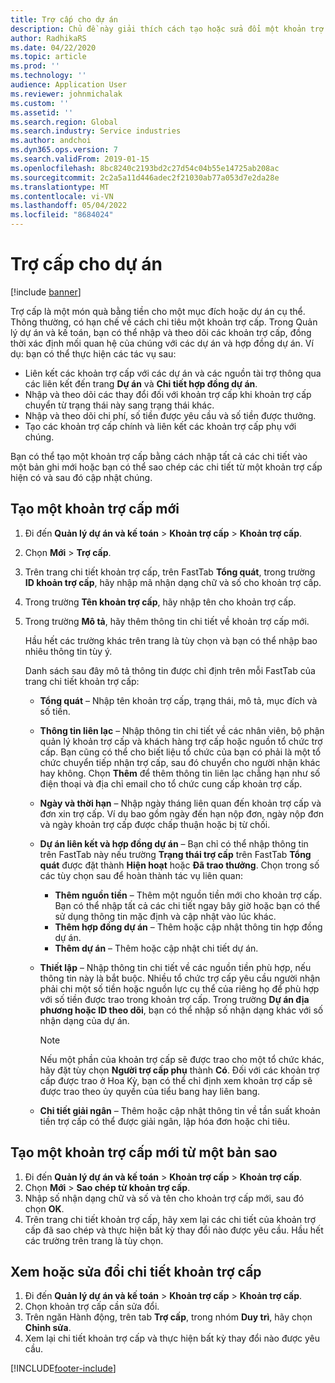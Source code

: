 ```yaml
---
title: Trợ cấp cho dự án
description: Chủ đề này giải thích cách tạo hoặc sửa đổi một khoản trợ cấp.
author: RadhikaRS
ms.date: 04/22/2020
ms.topic: article
ms.prod: ''
ms.technology: ''
audience: Application User
ms.reviewer: johnmichalak
ms.custom: ''
ms.assetid: ''
ms.search.region: Global
ms.search.industry: Service industries
ms.author: andchoi
ms.dyn365.ops.version: 7
ms.search.validFrom: 2019-01-15
ms.openlocfilehash: 8bc8240c2193bd2c27d54c04b55e14725ab208ac
ms.sourcegitcommit: 2c2a5a11d446adec2f21030ab77a053d7e2da28e
ms.translationtype: MT
ms.contentlocale: vi-VN
ms.lasthandoff: 05/04/2022
ms.locfileid: "8684024"
---
```

# <a name="project-grants"></a>Trợ cấp cho dự án

[!include [banner](../includes/banner.md)]

Trợ cấp là một món quà bằng tiền cho một mục đích hoặc dự án cụ thể. Thông thường, có hạn chế về cách chi tiêu một khoản trợ cấp. Trong Quản lý dự án và kế toán, bạn có thể nhập và theo dõi các khoản trợ cấp, đồng thời xác định mối quan hệ của chúng với các dự án và hợp đồng dự án. Ví dụ: bạn có thể thực hiện các tác vụ sau:

- Liên kết các khoản trợ cấp với các dự án và các nguồn tài trợ thông qua các liên kết đến trang **Dự án** và **Chi tiết hợp đồng dự án**.
- Nhập và theo dõi các thay đổi đối với khoản trợ cấp khi khoản trợ cấp chuyển từ trạng thái này sang trạng thái khác.
- Nhập và theo dõi chi phí, số tiền được yêu cầu và số tiền được thưởng.
- Tạo các khoản trợ cấp chính và liên kết các khoản trợ cấp phụ với chúng.

Bạn có thể tạo một khoản trợ cấp bằng cách nhập tất cả các chi tiết vào một bản ghi mới hoặc bạn có thể sao chép các chi tiết từ một khoản trợ cấp hiện có và sau đó cập nhật chúng.

## <a name="create-a-new-grant"></a>Tạo một khoản trợ cấp mới

1. Đi đến **Quản lý dự án và kế toán** \> **Khoản trợ cấp** \> **Khoản trợ cấp**.
2. Chọn **Mới** \> **Trợ cấp**.
3. Trên trang chi tiết khoản trợ cấp, trên FastTab **Tổng quát**, trong trường **ID khoản trợ cấp**, hãy nhập mã nhận dạng chữ và số cho khoản trợ cấp.
4. Trong trường **Tên khoản trợ cấp**, hãy nhập tên cho khoản trợ cấp.
5. Trong trường **Mô tả**, hãy thêm thông tin chi tiết về khoản trợ cấp mới.

    Hầu hết các trường khác trên trang là tùy chọn và bạn có thể nhập bao nhiêu thông tin tùy ý.

    Danh sách sau đây mô tả thông tin được chỉ định trên mỗi FastTab của trang chi tiết khoản trợ cấp:

    - **Tổng quát** – Nhập tên khoản trợ cấp, trạng thái, mô tả, mục đích và số tiền.
    - **Thông tin liên lạc** – Nhập thông tin chi tiết về các nhân viên, bộ phận quản lý khoản trợ cấp và khách hàng trợ cấp hoặc nguồn tổ chức trợ cấp. Bạn cũng có thể cho biết liệu tổ chức của bạn có phải là một tổ chức chuyển tiếp nhận trợ cấp, sau đó chuyển cho người nhận khác hay không. Chọn **Thêm** để thêm thông tin liên lạc chẳng hạn như số điện thoại và địa chỉ email cho tổ chức cung cấp khoản trợ cấp.
    - **Ngày và thời hạn** – Nhập ngày tháng liên quan đến khoản trợ cấp và đơn xin trợ cấp. Ví dụ bao gồm ngày đến hạn nộp đơn, ngày nộp đơn và ngày khoản trợ cấp được chấp thuận hoặc bị từ chối.
    - **Dự án liên kết và hợp đồng dự án** – Bạn chỉ có thể nhập thông tin trên FastTab này nếu trường **Trạng thái trợ cấp** trên FastTab **Tổng quát** được đặt thành **Hiện hoạt** hoặc **Đã trao thưởng**. Chọn trong số các tùy chọn sau để hoàn thành tác vụ liên quan:

        - **Thêm nguồn tiền** – Thêm một nguồn tiền mới cho khoản trợ cấp. Bạn có thể nhập tất cả các chi tiết ngay bây giờ hoặc bạn có thể sử dụng thông tin mặc định và cập nhật vào lúc khác.
        - **Thêm hợp đồng dự án** – Thêm hoặc cập nhật thông tin hợp đồng dự án.
        - **Thêm dự án** – Thêm hoặc cập nhật chi tiết dự án.

    - **Thiết lập** – Nhập thông tin chi tiết về các nguồn tiền phù hợp, nếu thông tin này là bắt buộc. Nhiều tổ chức trợ cấp yêu cầu người nhận phải chi một số tiền hoặc nguồn lực cụ thể của riêng họ để phù hợp với số tiền được trao trong khoản trợ cấp. Trong trường **Dự án địa phương hoặc ID theo dõi**, bạn có thể nhập số nhận dạng khác với số nhận dạng của dự án.

        > [!NOTE]
        > Nếu một phần của khoản trợ cấp sẽ được trao cho một tổ chức khác, hãy đặt tùy chọn **Người trợ cấp phụ** thành **Có**. Đối với các khoản trợ cấp được trao ở Hoa Kỳ, bạn có thể chỉ định xem khoản trợ cấp sẽ được trao theo ủy quyền của tiểu bang hay liên bang.

    - **Chi tiết giải ngân** – Thêm hoặc cập nhật thông tin về tần suất khoản tiền trợ cấp có thể được giải ngân, lập hóa đơn hoặc chi tiêu.

## <a name="create-a-new-grant-from-a-copy"></a>Tạo một khoản trợ cấp mới từ một bản sao

1. Đi đến **Quản lý dự án và kế toán** \> **Khoản trợ cấp** \> **Khoản trợ cấp**.
2. Chọn **Mới** \> **Sao chép từ khoản trợ cấp**.
3. Nhập số nhận dạng chữ và số và tên cho khoản trợ cấp mới, sau đó chọn **OK**.
4. Trên trang chi tiết khoản trợ cấp, hãy xem lại các chi tiết của khoản trợ cấp đã sao chép và thực hiện bất kỳ thay đổi nào được yêu cầu. Hầu hết các trường trên trang là tùy chọn.

## <a name="view-or-modify-grant-details"></a>Xem hoặc sửa đổi chi tiết khoản trợ cấp

1. Đi đến **Quản lý dự án và kế toán** \> **Khoản trợ cấp** \> **Khoản trợ cấp**.
2. Chọn khoản trợ cấp cần sửa đổi.
3. Trên ngăn Hành động, trên tab **Trợ cấp**, trong nhóm **Duy trì**, hãy chọn **Chỉnh sửa**.
4. Xem lại chi tiết khoản trợ cấp và thực hiện bất kỳ thay đổi nào được yêu cầu.


[!INCLUDE[footer-include](../includes/footer-banner.md)]